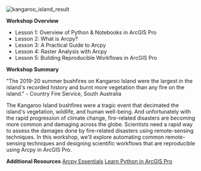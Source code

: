 ![kangaroo_island_result](https://github.com/cwaltsgeo/arcpy_workshop/assets/146869868/6e0304ce-2778-46eb-a504-e026adb828e8)

**Workshop Overview** <br>
- Lesson 1: Overview of Python & Notebooks in ArcGIS Pro
- Lesson 2: What is Arcpy?
- Lesson 3: A Practical Guide to Arcpy
- Lesson 4: Raster Analysis with Arcpy
- Lesson 5: Building Reproducible Workflows in ArcGIS Pro

**Workshop Summary**

"The 2019-20 summer bushfires on Kangaroo Island were the largest in the island's recorded history and burnt more vegetation than any fire on the island." - Country Fire Service, South Australia

The Kangaroo Island bushfires were a tragic event that decimated the island's vegetation, wildlife, and human well-being. And unfortunately with the rapid progression of climate change, fire-related disasters are becoming more common and damaging across the globe. Scientists need a rapid way to assess the damages done by fire-related disasters using remote-sensing techniques. In this workshop, we'll explore automating common remote-sensing techniques and designing scientific workflows that are reproducible using Arcpy in ArcGIS Pro.

**Additional Resources**
[Arcpy Essentials](https://www.esri.com/training/catalog/5e7a48e6a662e60f85592a97/arcpy-essentials/)
[Learn Python in ArcGIS Pro](https://learn.arcgis.com/en/paths/learn-python-in-arcgis-pro/)
